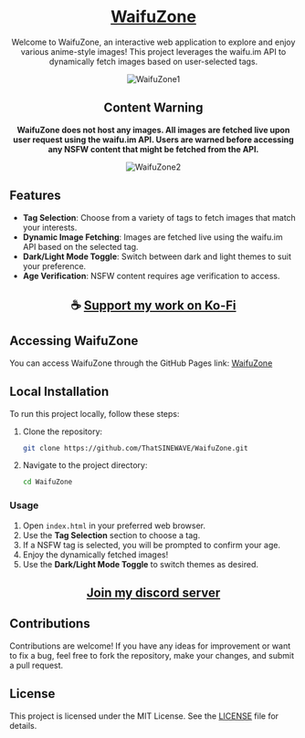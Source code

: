 <div align="center">

# [WaifuZone](https://thatsinewave.github.io/WaifuZone)

Welcome to WaifuZone, an interactive web application to explore and enjoy various anime-style images! This project leverages the waifu.im API to dynamically fetch images based on user-selected tags.

![WaifuZone1](https://github.com/ThatSINEWAVE/WaifuZone/assets/133239148/9b74351a-ae0f-406e-9f5c-3ae5df507975)

## Content Warning

**WaifuZone does not host any images.
All images are fetched live upon user request using the waifu.im API.
Users are warned before accessing any NSFW content that might be fetched from the API.**

![WaifuZone2](https://github.com/ThatSINEWAVE/WaifuZone/assets/133239148/12583943-3f7f-4d8e-bc99-7c5002bbf8d5)

</div>

## Features

- **Tag Selection**: Choose from a variety of tags to fetch images that match your interests.
- **Dynamic Image Fetching**: Images are fetched live using the waifu.im API based on the selected tag.
- **Dark/Light Mode Toggle**: Switch between dark and light themes to suit your preference.
- **Age Verification**: NSFW content requires age verification to access.

<div align="center">

## ☕ [Support my work on Ko-Fi](https://ko-fi.com/thatsinewave)

</div>

## Accessing WaifuZone

You can access WaifuZone through the GitHub Pages link: [WaifuZone](https://thatsinewave.github.io/WaifuZone)

## Local Installation

To run this project locally, follow these steps:

1. Clone the repository:
   ```sh
   git clone https://github.com/ThatSINEWAVE/WaifuZone.git
   ```
2. Navigate to the project directory:
   ```sh
   cd WaifuZone
   ```

### Usage

1. Open `index.html` in your preferred web browser.
2. Use the **Tag Selection** section to choose a tag.
3. If a NSFW tag is selected, you will be prompted to confirm your age.
4. Enjoy the dynamically fetched images!
5. Use the **Dark/Light Mode Toggle** to switch themes as desired.

<div align="center">

## [Join my discord server](https://thatsinewave.github.io/Discord-Redirect/)

</div>

## Contributions

Contributions are welcome! If you have any ideas for improvement or want to fix a bug, feel free to fork the repository, make your changes, and submit a pull request.

## License

This project is licensed under the MIT License. See the [LICENSE](LICENSE) file for details.

